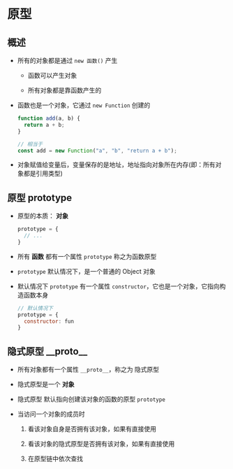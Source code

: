 # 原型

## 概述

  - 所有的对象都是通过 `new 函数()` 产生

      - 函数可以产生对象

      - 所有对象都是靠函数产生的

  - 函数也是一个对象，它通过 `new Function` 创建的

    ```javascript
    function add(a, b) {
      return a + b;
    }

    // 相当于
    const add = new Function("a", "b", "return a + b");
    ```

  - 对象赋值给变量后，变量保存的是地址，地址指向对象所在内存(即：所有对象都是引用类型)

## 原型 prototype

  - 原型的本质： **对象**

    ```javascript
    prototype = {
      // ...
    }
    ```

  - 所有 **函数** 都有一个属性 `prototype` 称之为函数原型

  - `prototype` 默认情况下，是一个普通的 Object 对象

  - 默认情况下 `prototype` 有一个属性 `constructor`，它也是一个对象，它指向构造函数本身

    ```javascript
    // 默认情况下
    prototype = {
      constructor: fun
    }
    ```

## 隐式原型 \_\_proto\_\_

  - 所有对象都有一个属性 `__proto__`，称之为 隐式原型

  - 隐式原型是一个 **对象**

  - 隐式原型 默认指向创建该对象的函数的原型 `prototype`

  - 当访问一个对象的成员时

    1.  看该对象自身是否拥有该对象，如果有直接使用

    2.  看该对象的隐式原型是否拥有该对象，如果有直接使用

    3.  在原型链中依次查找
